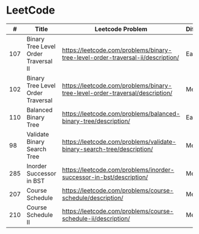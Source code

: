 LeetCode
==========

|#| Title | Leetcode Problem | Difficulty |
|---| -------- | ------------------------------| ------ |
| 107 | Binary Tree Level Order Traversal II | https://leetcode.com/problems/binary-tree-level-order-traversal-ii/description/ | Easy | 
| 102 | Binary Tree Level Order Traversal | https://leetcode.com/problems/binary-tree-level-order-traversal/description/ | Medium |
| 110 | Balanced Binary Tree | https://leetcode.com/problems/balanced-binary-tree/description/ | Easy |
| 98 | Validate Binary Search Tree | https://leetcode.com/problems/validate-binary-search-tree/description/ | Medium |
| 285 | Inorder Successor in BST | https://leetcode.com/problems/inorder-successor-in-bst/description/ | Medium |
| 207 | Course Schedule | https://leetcode.com/problems/course-schedule/description/ | Medium |
| 210 | Course Schedule II | https://leetcode.com/problems/course-schedule-ii/description/ | Medium |
